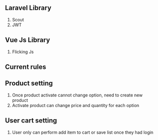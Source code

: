 ## Laravel Library

1. Scout
2. JWT

## Vue Js Library

1. Flicking Js

## Current rules
## Product setting

1. Once product activate cannot change option, need to create new product
2. Activate product can change price and quantity for each option

## User cart setting

1. User only can perform add item to cart or save list once they had login